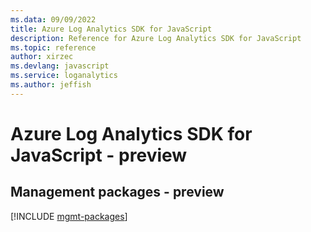 ```yaml
---
ms.data: 09/09/2022
title: Azure Log Analytics SDK for JavaScript
description: Reference for Azure Log Analytics SDK for JavaScript
ms.topic: reference
author: xirzec
ms.devlang: javascript
ms.service: loganalytics
ms.author: jeffish
---
```

# Azure Log Analytics SDK for JavaScript - preview

## Management packages - preview
[!INCLUDE [mgmt-packages](log-analytics-mgmt-index.md)]